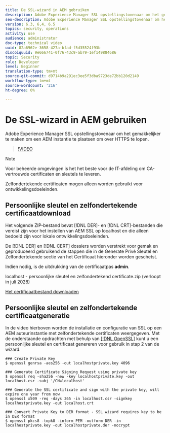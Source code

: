 ```yaml
---
title: De SSL-wizard in AEM gebruiken
description: Adobe Experience Manager SSL opstellingstovenaar om het gemakkelijker te maken om een AEM instantie te plaatsen om over HTTPS te lopen.
seo-description: Adobe Experience Manager SSL opstellingstovenaar om het gemakkelijker te maken om een AEM instantie te plaatsen om over HTTPS te lopen.
version: 6.3, 6,4, 6.5
topics: security, operations
activity: use
audience: administrator
doc-type: technical video
uuid: 82a6962e-3658-427a-bfad-f5d35524f93b
discoiquuid: 9e666741-0f76-43c9-ab79-1ef149884686
topic: Security
role: Developer
level: Beginner
translation-type: tm+mt
source-git-commit: d9714b9a291ec3ee5f3dba9723de72bb120d2149
workflow-type: tm+mt
source-wordcount: '216'
ht-degree: 0%

---
```



# De SSL-wizard in AEM gebruiken

Adobe Experience Manager SSL opstellingstovenaar om het gemakkelijker te maken om een AEM instantie te plaatsen om over HTTPS te lopen.

>[!VIDEO](https://video.tv.adobe.com/v/17993/?quality=12&learn=on)

>[!NOTE]
>
>Voor beheerde omgevingen is het het beste voor de IT-afdeling om CA-vertrouwde certificaten en sleutels te leveren.
>
>Zelfondertekende certificaten mogen alleen worden gebruikt voor ontwikkelingsdoeleinden.

## Persoonlijke sleutel en zelfondertekende certificaatdownload

Het volgende ZIP-bestand bevat [!DNL DER]- en [!DNL CRT]-bestanden die vereist zijn voor het instellen van AEM SSL op localhost en die alleen bedoeld zijn voor lokale ontwikkelingsdoeleinden.

De [!DNL DER] en [!DNL CERT] dossiers worden verstrekt voor gemak en geproduceerd gebruikend de stappen die in de Generate Privé Sleutel en Zelfondertekende sectie van het Certificaat hieronder worden geschetst.

Indien nodig, is de uitdrukking van de certificaatpas **admin**.

localhost - persoonlijke sleutel en zelfondertekend certificate.zip (verloopt in juli 2028)

[Het certificaatbestand downloaden](assets/use-the-ssl-wizard/certificate.zip)

## Persoonlijke sleutel en zelfondertekende certificaatgeneratie

In de video hierboven worden de installatie en configuratie van SSL op een AEM auteurinstantie met zelfondertekende certificaten weergegeven. Met de onderstaande opdrachten met behulp van [[!DNL OpenSSL]](https://www.openssl.org/) kunt u een persoonlijke sleutel en certificaat genereren voor gebruik in stap 2 van de wizard.

```shell
### Create Private Key
$ openssl genrsa -aes256 -out localhostprivate.key 4096

### Generate Certificate Signing Request using private key
$ openssl req -sha256 -new -key localhostprivate.key -out localhost.csr -subj '/CN=localhost'

### Generate the SSL certificate and sign with the private key, will expire one year from now
$ openssl x509 -req -days 365 -in localhost.csr -signkey localhostprivate.key -out localhost.crt

### Convert Private Key to DER format - SSL wizard requires key to be in DER format
$ openssl pkcs8 -topk8 -inform PEM -outform DER -in localhostprivate.key -out localhostprivate.der -nocrypt
```
